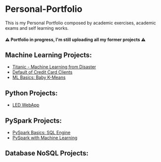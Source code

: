 # Personal-Portfolio
  This is my Personal Portfolio composed by academic exercises, academic exams and self learning works.  
  #### ⚠️ Portfolio in progress, I'm still uploading all my former projects ⚠️
## Machine Learning Projects:
- [Titanic - Machine Learning from Disaster](https://github.com/Teored0/Personal-Portfolio/tree/main/Titanic%20-%20Machine%20Learning%20from%20Disaster)
- [Default of Credit Card Clients](https://github.com/Teored0/Personal-Portfolio/tree/main/Default%20of%20Credit%20Card%20Clients)
- [ML Basics: Baby K-Means](https://github.com/Teored0/Personal-Portfolio/tree/main/ML%20Basics%20-%20Baby%20KMeans)

## Python Projects:
- [LED WebApp](https://github.com/Teored0/Personal-Portfolio/tree/main/LED%20WebApp)

## PySpark Projects:
- [PySpark Basics: SQL Engine]()
- [PySpark with Machine Learning](https://github.com/Teored0/Personal-Portfolio/tree/main/PySpark%20Machine%20Learning)

## Database NoSQL Projects:


<!--
PYSPARK

- [Streaming]()
Database NoSQL Projects
- [Redis]()
- [MongoDB]()
-->